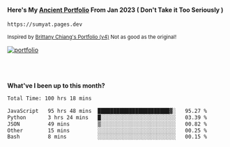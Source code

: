 #### Here's My [Ancient Portfolio](https://sumyat.pages.dev) From Jan 2023 ( Don't Take it Too Seriously ) 
````bash
https://sumyat.pages.dev 
````

<sub>Inspired by [Brittany Chiang's Portfolio (v4)](https://v4.brittanychiang.com/) Not as good as the original!</sub>


<a href='https://sumyat.pages.dev/'>
    <img src='https://github.com/sumyat-aung/sumyat-aung/assets/108873224/c9b4f2be-c585-4dd3-84e1-692c3854a6d8' alt='portfolio' align='center' />
</a>


<br />
<br />


<br />
<br />

**What've I been up to this month?**

<!--START_SECTION:waka-->

```txt
Total Time: 100 hrs 18 mins

JavaScript   95 hrs 48 mins  ███████████████████████▓░   95.27 %
Python       3 hrs 24 mins   █░░░░░░░░░░░░░░░░░░░░░░░░   03.39 %
JSON         49 mins         ▒░░░░░░░░░░░░░░░░░░░░░░░░   00.82 %
Other        15 mins         ░░░░░░░░░░░░░░░░░░░░░░░░░   00.25 %
Bash         8 mins          ░░░░░░░░░░░░░░░░░░░░░░░░░   00.15 %
```

<!--END_SECTION:waka-->




